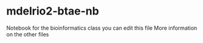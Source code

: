 # mdelrio2-btae-nb
Notebook for the bioinformatics class
you can edit this file 
More information on the other files 
